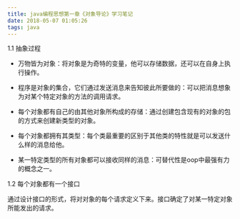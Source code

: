 ```yaml
---
title: java编程思想第一章《对象导论》学习笔记
date: 2018-05-07 01:05:26
tags: java
---
```


1.1 抽象过程

- 万物皆为对象：将对象是为奇特的变量，他可以存储数据，还可以在自身上执行操作。

- 程序是对象的集合，它们通过发送消息来告知彼此所要做的：可以把消息想象为对某个特定对象的方法的调用请求。

- 每个对象都有自己的由其他对象所构成的存储：通过创建包含现有的对象的包的方式来创建新类型的对象。

- 每个对象都拥有其类型：每个类最重要的区别于其他类的特性就是可以发送什么样的消息给他。

- 某一特定类型的所有对象都可以接收同样的消息：可替代性是oop中最强有力的概念之一。

1.2 每个对象都有一个接口

通过设计接口的形式，将对对象的每个请求定义下来。接口确定了对某一特定对象所能发出的请求。

